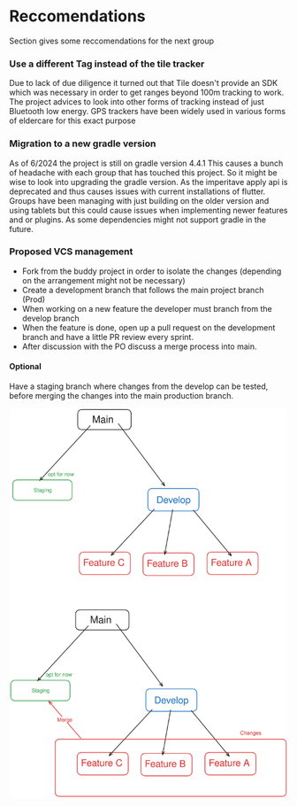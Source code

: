 # Reccomendations
Section gives some reccomendations for the next group

### Use a different Tag instead of the tile tracker
Due to lack of due diligence it turned out that Tile doesn't provide an SDK which was necessary in order to get ranges beyond 100m tracking to work. The project advices to look into other forms of tracking instead of just Bluetooth low energy. GPS trackers have been widely used in various forms of eldercare for this exact purpose

### Migration to a new gradle version
As of 6/2024 the project is still on gradle version 4.4.1 This causes a bunch of headache with each group that has touched this project. So it might be wise to look into upgrading the gradle version. As the imperitave apply api is deprecated and thus causes issues with current installations of flutter. Groups have been managing with just building on the older version and using tablets but this could cause  issues when implementing newer features and or plugins. As some dependencies might not support gradle in the future.


### Proposed VCS management
- Fork from the buddy project in order to isolate the changes (depending on the arrangement might not be necessary)
- Create a development branch that follows the main project branch (Prod)
- When working on a new feature the developer must branch from the develop branch
- When the feature is done, open up a pull request on the development branch and have a little PR review every sprint. 
- After discussion with the PO discuss a merge process into main.

#### Optional
Have a staging branch where changes from the develop can be tested, before merging the changes into the main production branch.

![alt text](./assets/proposedBranch.png)